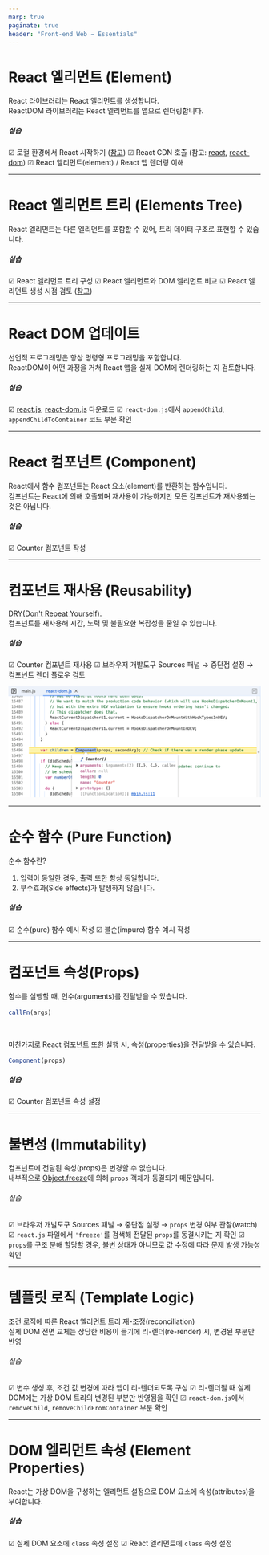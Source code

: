 ```yaml
---
marp: true
paginate: true
header: "Front-end Web − Essentials"
---
```


# React 엘리먼트 (Element)

React 라이브러리는 React 엘리먼트를 생성합니다.  
ReactDOM 라이브러리는 React 엘리먼트를 앱으로 렌더링합니다.

##### 실습

☑ 로컬 환경에서 React 시작하기 ([참고](https://bit.ly/4crVSSe))
☑ React CDN 호출 (참고: [react](https://unpkg.com/react/umd/react.development.js), [react-dom](https://unpkg.com/react-dom/umd/react-dom.development.js))
☑ React 엘리먼트(element) / React 앱 렌더링 이해

---

# React 엘리먼트 트리 (Elements Tree)

React 엘리먼트는 다른 엘리먼트를 포함할 수 있어, 트리 데이터 구조로 표현할 수 있습니다.

##### 실습

☑ React 엘리먼트 트리 구성
☑ React 엘리먼트와 DOM 엘리먼트 비교
☑ React 엘리먼트 생성 시점 검토 ([참고](https://mzl.la/3XoR4bX))

---

# React DOM 업데이트

선언적 프로그래밍은 항상 명령형 프로그래밍을 포함합니다.  
ReactDOM이 어떤 과정을 거쳐 React 앱을 실제 DOM에 렌더링하는 지 검토합니다.

##### 실습

☑ [react.js](https://unpkg.com/react/umd/react.development.js), [react-dom.js](https://unpkg.com/react-dom/umd/react-dom.development.js) 다운로드
☑ `react-dom.js`에서 `appendChild`, `appendChildToContainer` 코드 부분 확인

---

# React 컴포넌트 (Component)

React에서 함수 컴포넌트는 React 요소(element)를 반환하는 함수입니다.  
컴포넌트는 React에 의해 호출되며 재사용이 가능하지만 모든 컴포넌트가 재사용되는 것은 아닙니다.

##### 실습

☑ Counter 컴포넌트 작성

---

# 컴포넌트 재사용 (Reusability)

[DRY(Don't Repeat Yourself).](https://bit.ly/4eFowkL)  
컴포넌트를 재사용해 시간, 노력 및 불필요한 복잡성을 줄일 수 있습니다.

##### 실습

☑ Counter 컴포넌트 재사용
☑ 브라우저 개발도구 Sources 패널 → 중단점 설정 → 컴포넌트 렌더 플로우 검토

![h:200](./.slides/assets/sources-panel.png)

---

# 순수 함수 (Pure Function)

순수 함수란?

1. 입력이 동일한 경우, 출력 또한 항상 동일합니다.
1. 부수효과(Side effects)가 발생하지 않습니다.

##### 실습

☑ 순수(pure) 함수 예시 작성
☑ 불순(impure) 함수 예시 작성

---

# 컴포넌트 속성(Props)

함수를 실행할 때, 인수(arguments)를 전달받을 수 있습니다.

```js
callFn(args)
```
<br />  

마찬가지로 React 컴포넌트 또한 실행 시, 속성(properties)을 전달받을 수 있습니다.

```js
Component(props)
```

##### 실습

☑ Counter 컴포넌트 속성 설정

---

# 불변성 (Immutability)

컴포넌트에 전달된 속성(props)은 변경할 수 없습니다.  
내부적으로 [Object.freeze](https://mzl.la/2t1PEbq)에 의해 `props` 객체가 동결되기 때문입니다.

###### 실습

☑ 브라우저 개발도구 Sources 패널 → 중단점 설정 → `props` 변경 여부 관찰(watch)
☑ `react.js` 파일에서 `'freeze'`를 검색해 전달된 `props`를 동결시키는 지 확인
☑ `props`를 구조 분해 할당할 경우, 불변 상태가 아니므로 값 수정에 따라 문제 발생 가능성 확인

---

# 템플릿 로직 (Template Logic)

조건 로직에 따른 React 엘리먼트 트리 재-조정(reconciliation)  
실제 DOM 전면 교체는 상당한 비용이 들기에 리-렌더(re-render) 시, 변경된 부분만 반영

###### 실습

☑ 변수 생성 후, 조건 값 변경에 따라 앱이 리-렌더되도록 구성
☑ 리-렌더될 때 실제 DOM에는 가상 DOM 트리의 변경된 부분만 반영됨을 확인
☑ `react-dom.js`에서 `removeChild`, `removeChildFromContainer` 부분 확인

---

# DOM 엘리먼트 속성 (Element Properties)

React는 가상 DOM을 구성하는 엘리먼트 설정으로 DOM 요소에 속성(attributes)을 부여합니다.

##### 실습

☑ 실제 DOM 요소에 `class` 속성 설정
☑ React 엘리먼트에 `class` 속성 설정
